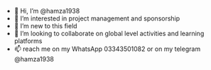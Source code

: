 - 👋 Hi, I’m @hamza1938
- 👀 I’m interested in project management and sponsorship 
- 🌱 I’m new to this field 
- 💞️ I’m looking to collaborate on global level activities and learning platforms
- 📫 reach me on my WhatsApp 03343501082 or on my telegram @hamza1938

<!---
hamza1938/hamza1938 is a ✨ special ✨ repository because its `README.md` (this file) appears on your GitHub profile.
You can click the Preview link to take a look at your changes.
--->
